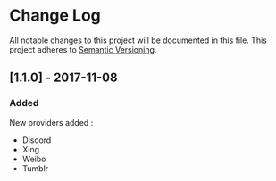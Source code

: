 # Change Log

All notable changes to this project will be documented in this file. This project adheres to [Semantic Versioning](http://semver.org/).

## [1.1.0] - 2017-11-08
### Added
New providers added :
- Discord
- Xing
- Weibo
- Tumblr